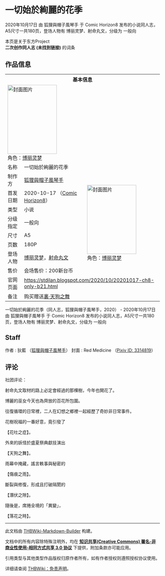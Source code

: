 # 一切始於絢麗的花季

<!-- source html: G:\repos\THBWiki-Markdown-Builder\THBWikiMarkdown\Temp\main\b\b3\ns0%3A%E4%B8%80%E5%88%87%E5%A7%8B%E6%96%BC%E7%B5%A2%E9%BA%97%E7%9A%84%E8%8A%B1%E5%AD%A3.html -->

2020年10月17日 由 狐狸與帽子風琴手 于 Comic Horizon8 发布的小说同人志，A5尺寸一共180页，登场人物有 博丽灵梦、射命丸文，分级为 一般向

本页是关于东方Project  
 **二次创作同人志 (未找到链接)** 的词条
## 作品信息

<table><tbody><tr><th colspan="3">基本信息</th></tr><tr><td class="cover-artwork-mobile" colspan="2"><a href="./文件-一切始於絢麗的花季封面.png.md" class="image" title="封面图片"><img alt="封面图片" src="https://upload.thwiki.cc/thumb/8/87/%E4%B8%80%E5%88%87%E5%A7%8B%E6%96%BC%E7%B5%A2%E9%BA%97%E7%9A%84%E8%8A%B1%E5%AD%A3%E5%B0%81%E9%9D%A2.png/160px-%E4%B8%80%E5%88%87%E5%A7%8B%E6%96%BC%E7%B5%A2%E9%BA%97%E7%9A%84%E8%8A%B1%E5%AD%A3%E5%B0%81%E9%9D%A2.png" decoding="async" loading="lazy" width="160" height="224" srcset="https://upload.thwiki.cc/thumb/8/87/%E4%B8%80%E5%88%87%E5%A7%8B%E6%96%BC%E7%B5%A2%E9%BA%97%E7%9A%84%E8%8A%B1%E5%AD%A3%E5%B0%81%E9%9D%A2.png/239px-%E4%B8%80%E5%88%87%E5%A7%8B%E6%96%BC%E7%B5%A2%E9%BA%97%E7%9A%84%E8%8A%B1%E5%AD%A3%E5%B0%81%E9%9D%A2.png 1.5x, https://upload.thwiki.cc/thumb/8/87/%E4%B8%80%E5%88%87%E5%A7%8B%E6%96%BC%E7%B5%A2%E9%BA%97%E7%9A%84%E8%8A%B1%E5%AD%A3%E5%B0%81%E9%9D%A2.png/319px-%E4%B8%80%E5%88%87%E5%A7%8B%E6%96%BC%E7%B5%A2%E9%BA%97%E7%9A%84%E8%8A%B1%E5%AD%A3%E5%B0%81%E9%9D%A2.png 2x" data-file-width="365" data-file-height="512"></a><div class="cover-char">角色：<a href="./博丽灵梦.md" title="博丽灵梦">博丽灵梦</a></div></td>
</tr><tr><td class="label">名称</td><td colspan="2"> 一切始於絢麗的花季 </td></tr><tr><td class="label">制作方</td><td><a href="./狐狸與帽子風琴手.md" title="狐狸與帽子風琴手">狐狸與帽子風琴手</a></td><td class="cover-artwork" rowspan="8" style="min-width:224px;"><a href="./文件-一切始於絢麗的花季封面.png.md" class="image" title="封面图片"><img alt="封面图片" src="https://upload.thwiki.cc/thumb/8/87/%E4%B8%80%E5%88%87%E5%A7%8B%E6%96%BC%E7%B5%A2%E9%BA%97%E7%9A%84%E8%8A%B1%E5%AD%A3%E5%B0%81%E9%9D%A2.png/160px-%E4%B8%80%E5%88%87%E5%A7%8B%E6%96%BC%E7%B5%A2%E9%BA%97%E7%9A%84%E8%8A%B1%E5%AD%A3%E5%B0%81%E9%9D%A2.png" decoding="async" loading="lazy" width="160" height="224" srcset="https://upload.thwiki.cc/thumb/8/87/%E4%B8%80%E5%88%87%E5%A7%8B%E6%96%BC%E7%B5%A2%E9%BA%97%E7%9A%84%E8%8A%B1%E5%AD%A3%E5%B0%81%E9%9D%A2.png/239px-%E4%B8%80%E5%88%87%E5%A7%8B%E6%96%BC%E7%B5%A2%E9%BA%97%E7%9A%84%E8%8A%B1%E5%AD%A3%E5%B0%81%E9%9D%A2.png 1.5x, https://upload.thwiki.cc/thumb/8/87/%E4%B8%80%E5%88%87%E5%A7%8B%E6%96%BC%E7%B5%A2%E9%BA%97%E7%9A%84%E8%8A%B1%E5%AD%A3%E5%B0%81%E9%9D%A2.png/319px-%E4%B8%80%E5%88%87%E5%A7%8B%E6%96%BC%E7%B5%A2%E9%BA%97%E7%9A%84%E8%8A%B1%E5%AD%A3%E5%B0%81%E9%9D%A2.png 2x" data-file-width="365" data-file-height="512"></a><div class="cover-char">角色：<a href="./博丽灵梦.md" title="博丽灵梦">博丽灵梦</a></div></td>
</tr><tr><td class="label">首发日期</td><td>2020-10-17&#160;（<a href="/展会作品列表?e=Comic+Horizon%238">Comic Horizon8</a>）</td></tr><tr><td class="label">类型</td><td>小说</td></tr><tr><td class="label">分级指定</td><td>一般向</td></tr><tr><td class="label">尺寸</td><td>A5</td></tr><tr><td class="label">页数</td><td>180P</td></tr><tr><td class="label">登场人物</td><td><a href="./博丽灵梦.md" title="博丽灵梦">博丽灵梦</a>，<a href="./射命丸文.md" title="射命丸文">射命丸文</a></td></tr><tr><td class="label">售价</td><td>会场售价：200新台币</td></tr>
<tr><td class="label">官网页面</td><td colspan="2"><a rel="nofollow" class="external free" href="https://stdilan.blogspot.com/2020/10/20201017-ch8-only-b21.html">https://stdilan.blogspot.com/2020/10/20201017-ch8-only-b21.html</a></td></tr><tr><td class="label">备注</td><td colspan="2">购买赠送<a href="./裏·天狗之舞.md" title="裏·天狗之舞">裏·天狗之舞</a></td></tr></tbody></table>

一切始於絢麗的花季（同人志，狐狸與帽子風琴手，2020） - 2020年10月17日 由 狐狸與帽子風琴手 于 Comic Horizon8 发布的小说同人志，A5尺寸一共180页，登场人物有 博丽灵梦、射命丸文，分级为 一般向
## Staff
作者
: 狄藍 （[狐狸與帽子風琴手](./狐狸與帽子風琴手.md)）
封面
: Red Medicine （[Pixiv ID: 3314819](https://www.pixiv.net/users/3314819)）

## 评论
  
社团评论：
  


  
射命丸文取材的路上必定會經過的那棵樹，今年也開花了。  

博麗的巫女今天也為齊放的百花所包圍。  

往復循環的日常裡，二人在幻想之鄉裡一起經歷了奇妙非日常事件。  

  

花樹祝福的一番好意，竟引發了  

【花吐之症】。  

外來的妖怪於盛夏祭典獻技演出  

【天狗之舞】。  

雨幕中掩藏，謠言軼事與秘密的  

【傷痕之雨】。  

斷裂與修復，形成且打破隔閡的  

【潛伏之隙】。  

隨後是，席捲全境的「異變」，  

【落花之時】。
  


  
  

  





---

此文档由 [THBWiki-Markdown-Builder](https://github.com/Delsin-Yu/THBWiki-Markdown-Builder) 构建。

文档中的所有内容除特殊注明外，均在 [**知识共享(Creative Commons) 署名-非商业性使用-相同方式共享 3.0 协议**](https://creativecommons.org/licenses/by-sa/3.0/deed.zh-hans) 下提供，附加条款亦可能应用。

引用类型与其他类型作品版权归原作者所有，如有作者授权则遵照授权协议使用。

详细请查阅 [THBWiki：免责声明](https://thbwiki.cc/THBWiki:%E5%85%8D%E8%B4%A3%E5%A3%B0%E6%98%8E)。

